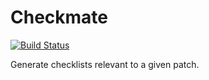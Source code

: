 Checkmate
=========

[![Build Status][ci-badge]][ci]

Generate checklists relevant to a given patch.

[ci-badge]: https://travis-ci.org/spoqa/checkmate.svg?branch=master
[ci]: https://travis-ci.org/spoqa/checkmate
